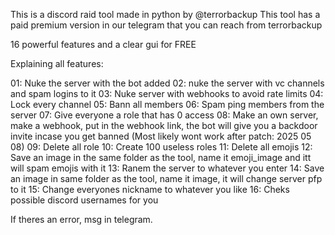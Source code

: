 This is a discord raid tool made in python by @terrorbackup 
This tool has a paid premium version in our telegram that you can reach from terrorbackup

16 powerful features and a clear gui for FREE

Explaining all features:

01: Nuke the server with the bot added
02: nuke the server with vc channels and spam logins to it
03: Nuke server with webhooks to avoid rate limits
04: Lock every channel
05: Bann all members 
06: Spam ping members from the server
07: Give everyone a role that has 0 access
08: Make an own server, make a webhook, put in the webhook link, the bot will give you a backdoor invite incase you get banned (Most likely wont work after patch: 2025 05 08)
09: Delete all role
10: Create 100 useless roles
11: Delete all emojis
12: Save an image in the same folder as the tool, name it emoji_image and itt will spam emojis with it
13: Ranem the server to whatever you enter
14: Save an image in same folder as the tool, name it image, it will change server pfp to it
15: Change everyones nickname to whatever you like
16: Cheks possible discord usernames for you


If theres an error, msg in telegram.
